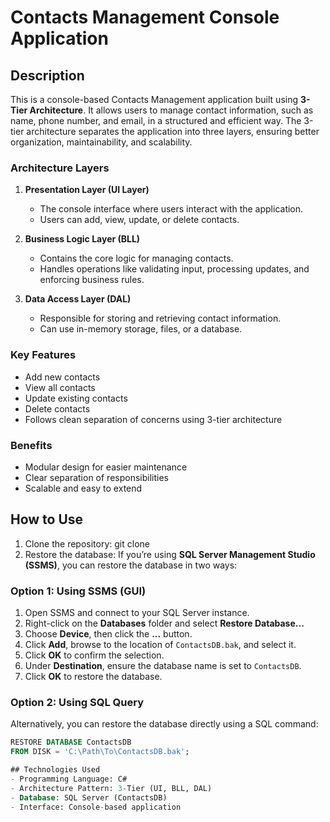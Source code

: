 # Contacts Management Console Application

## Description
This is a console-based Contacts Management application built using **3-Tier Architecture**. It allows users to manage contact information, such as name, phone number, and email, in a structured and efficient way. The 3-tier architecture separates the application into three layers, ensuring better organization, maintainability, and scalability.

### Architecture Layers

1. **Presentation Layer (UI Layer)**
   - The console interface where users interact with the application.
   - Users can add, view, update, or delete contacts.

2. **Business Logic Layer (BLL)**
   - Contains the core logic for managing contacts.
   - Handles operations like validating input, processing updates, and enforcing business rules.

3. **Data Access Layer (DAL)**
   - Responsible for storing and retrieving contact information.
   - Can use in-memory storage, files, or a database.

### Key Features
- Add new contacts  
- View all contacts  
- Update existing contacts  
- Delete contacts  
- Follows clean separation of concerns using 3-tier architecture  

### Benefits
- Modular design for easier maintenance  
- Clear separation of responsibilities  
- Scalable and easy to extend  

## How to Use
1. Clone the repository: git clone <repository-url>
2. Restore the database:
If you’re using **SQL Server Management Studio (SSMS)**, you can restore the database in two ways:  
### Option 1: Using SSMS (GUI)
1. Open SSMS and connect to your SQL Server instance.  
2. Right-click on the **Databases** folder and select **Restore Database...**  
3. Choose **Device**, then click the **...** button.  
4. Click **Add**, browse to the location of `ContactsDB.bak`, and select it.  
5. Click **OK** to confirm the selection.  
6. Under **Destination**, ensure the database name is set to `ContactsDB`.  
7. Click **OK** to restore the database.  

### Option 2: Using SQL Query
Alternatively, you can restore the database directly using a SQL command:  
```sql
RESTORE DATABASE ContactsDB
FROM DISK = 'C:\Path\To\ContactsDB.bak';

## Technologies Used
- Programming Language: C#
- Architecture Pattern: 3-Tier (UI, BLL, DAL)
- Database: SQL Server (ContactsDB)
- Interface: Console-based application
